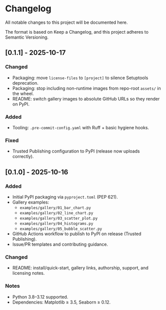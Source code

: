 # Changelog
All notable changes to this project will be documented here.

The format is based on Keep a Changelog, and this project adheres to Semantic Versioning.


## [0.1.1] - 2025-10-17

### Changed
- Packaging: move `license-files` to `[project]` to silence Setuptools deprecation.
- Packaging: stop including non-runtime images from repo-root `assets/` in the wheel.
- README: switch gallery images to absolute GitHub URLs so they render on PyPI.

### Added
- Tooling: `.pre-commit-config.yaml` with Ruff + basic hygiene hooks.

### Fixed
- Trusted Publishing configuration to PyPI (release now uploads correctly).

## [0.1.0] - 2025-10-16

### Added
- Initial PyPI packaging via `pyproject.toml` (PEP 621).
- Gallery examples:
  - `examples/gallery/01_bar_chart.py`
  - `examples/gallery/02_line_chart.py`
  - `examples/gallery/03_scatter_plot.py`
  - `examples/gallery/04_histograms.py`
  - `examples/gallery/05_bubble_scatter.py`
- GitHub Actions workflow to publish to PyPI on release (Trusted Publishing).
- Issue/PR templates and contributing guidance.

### Changed
- README: install/quick-start, gallery links, authorship, support, and licensing notes.

### Notes
- Python 3.8–3.12 supported.
- Dependencies: Matplotlib ≥ 3.5, Seaborn ≥ 0.12.
